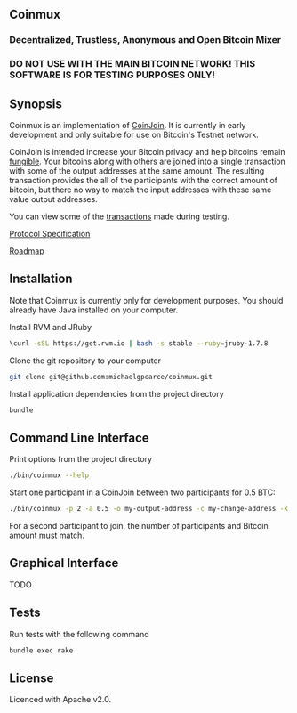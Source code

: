 ## Coinmux

### Decentralized, Trustless, Anonymous and Open Bitcoin Mixer

### DO NOT USE WITH THE MAIN BITCOIN NETWORK! THIS SOFTWARE IS FOR TESTING PURPOSES ONLY!


## Synopsis

Coinmux is an implementation of [CoinJoin](https://bitcointalk.org/index.php?topic=279249).
It is currently in early development and only suitable for use on Bitcoin's Testnet network.

CoinJoin is intended increase your Bitcoin privacy and help bitcoins remain [fungible](http://en.wikipedia.org/wiki/Fungibility). Your bitcoins along with others are joined into a single transaction with some of the output addresses at the same amount. The resulting transaction provides the all of the participants with the correct amount of bitcoin, but there no way to match the input addresses with these same value output addresses.

You can view some of the [transactions](http://test.webbtc.com/address/mjfCi3t1jBsizt9MKtNDxpn3qdd73CRyhQ) made during testing.

[Protocol Specification](docs/spec.md)

[Roadmap](docs/roadmap.md)


## Installation

Note that Coinmux is currently only for development purposes.  You should already have Java installed on your computer.

Install RVM and JRuby
```bash
\curl -sSL https://get.rvm.io | bash -s stable --ruby=jruby-1.7.8
```

Clone the git repository to your computer
```bash
git clone git@github.com:michaelgpearce/coinmux.git
```

Install application dependencies from the project directory
```bash
bundle
```


## Command Line Interface

Print options from the project directory
```bash
./bin/coinmux --help
```

Start one participant in a CoinJoin between two participants for 0.5 BTC:
```bash
./bin/coinmux -p 2 -a 0.5 -o my-output-address -c my-change-address -k my-input-private-key-in-hex
```

For a second participant to join, the number of participants and Bitcoin amount must match.

## Graphical Interface

TODO


## Tests

Run tests with the following command

```bash
bundle exec rake
```


## License

Licenced with Apache v2.0.
